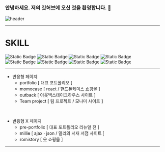 ### 안녕하세요. 저의 깃허브에 오신 것을 환영합니다. 👋


<!-- ![header](https://capsule-render.vercel.app/api?type=waving) -->
![header](https://capsule-render.vercel.app/api?type=Cylinder&color=auto&height=300&section=header&text=HANA's%20Github!&fontSize=100)
<!-- type:rounded / color pink=ffcdcc-->
<hr>
<div>
  <h1>SKILL</h1>
  
  ![Static Badge](https://img.shields.io/badge/HTML5-E34F26?style=for-the-badge&logo=html5&logoColor=white)
  ![Static Badge](https://img.shields.io/badge/CSS3-1572B6?style=for-the-badge&logo=css3&logoColor=white)
  ![Static Badge](https://img.shields.io/badge/Sass-CC6699?style=for-the-badge&logo=sass&logoColor=white)
  ![Static Badge](https://img.shields.io/badge/JavaScript-F7DF1E?style=for-the-badge&logo=javascript&logoColor=black)
  ![Static Badge](https://img.shields.io/badge/jQuery-0769AD?style=for-the-badge&logo=jquery&logoColor=white)
  ![Static Badge](https://img.shields.io/badge/React-20232A?style=for-the-badge&logo=react&logoColor=61DAFB)
  ![Static Badge](https://img.shields.io/badge/Vue.js-35495E?style=for-the-badge&logo=vue.js&logoColor=4FC08D)
  ![Static Badge](https://img.shields.io/badge/MySQL-00000F?style=for-the-badge&logo=mysql&logoColor=white)
</div>
<hr>
<ul>
  <li>
    반응형 페이지
    <ul>
      <li>portfolio [ 대표 포트폴리오 ]</li>
      <li>momocase [ react / 핸드폰케이스 쇼핑몰 ]</li>
      <li>outback [ 아웃백스테이크하우스 사이트 ]</li>
      <li>Team project [ 팀 프로젝트 / 모나미 사이트 ]</li>
    </ul>
  </li>
</ul>
</br>
<ul>
  <li>
    반응형 X 페이지
    <ul>
      <li>pre-portfolio [ 대표 포트폴리오 리뉴얼 전 ]</li>
      <li>millie [ ajax · json / 밀리의 서재 서점 사이트 ]</li>
      <li>romistory [ 옷 쇼핑몰 ]</li>
    </ul>
  </li>
</ul>
<hr>


<!--
**hana-jang/hana-jang** is a ✨ _special_ ✨ repository because its `README.md` (this file) appears on your GitHub profile.

Here are some ideas to get you started:

- 🔭 I’m currently working on ...
- 🌱 I’m currently learning ...
- 👯 I’m looking to collaborate on ...
- 🤔 I’m looking for help with ...
- 💬 Ask me about ...
- 📫 How to reach me: ...
- 😄 Pronouns: ...
- ⚡ Fun fact: ...
-->

